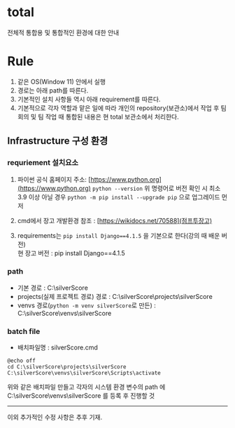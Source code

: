 # total
전체적 통합용 및 통합적인 환경에 대한 안내


# Rule
1. 같은 OS(Window 11) 안에서 실행
2. 경로는 아래 path를 따른다.
3. 기본적인 설치 사항들 역시 아래 requirement를 따른다. 
4. 기본적으로 각자 역할과 맡은 일에 따라 개인의 repository(보관소)에서 작업 후 팀 회의 및 팀 작업 때 통합된 내용은 현 total 보관소에서 처리한다.

## Infrastructure 구성 환경

### requriement 설치요소
1. 파이썬 공식 홈페이지 주소: [https://www.python.org](https://www.python.org) 
```python --version``` 
위 명령어로 버전 확인 시 최소 3.9 이상 아닐 경우
```python -m pip install --upgrade pip``` 으로 업그레이드 먼저

2. cmd에서 장고 개발환경 참조 : [https://wikidocs.net/70588](점프투장고)

3. requirements는 ```pip install Django==4.1.5``` 을 기본으로 한다(강의 때 배운 버전)<br>
현 장고 버전 : pip install Django==4.1.5

### path
- 기본 경로 : C:\silverScore
- projects(실제 프로젝트 경로) 경로 : C:\silverScore\projects\silverScore
- venvs 경로(`python -m venv silverScore`로 만든) : C:\silverScore\venvs\silverScore

### batch file
- 배치파일명 : silverScore.cmd

```
@echo off
cd C:\silverScore\projects\silverScore
C:\silverScore\venvs\silverScore\Scripts\activate

```

위와 같은 배치파일 만들고 각자의 시스템 환경 변수의 path 에 C:\silverScore\venvs\silverScore 를 등록 후 진행할 것

---

이외 추가적인 수정 사항은 추후 기재.

